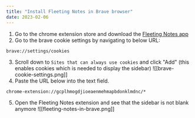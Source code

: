 ```yaml
---
title: "Install Fleeting Notes in Brave browser"
date: 2023-02-06
---
```

1. Go to the chrome extension store and download the [Fleeting Notes app](https://chrome.google.com/webstore/detail/fleeting-notes/gcplhmogdjioeaenmehmapbdonklmdnc/related)
2. Go to the brave cookie settings by navigating to below URL:
```
brave://settings/cookies
```
3. Scroll down to `Sites that can always use cookies` and click "Add" (this enables cookies which is needed to display the sidebar)
![[brave-cookie-settings.png]]
4. Paste the URL below into the text field.
```
chrome-extension://gcplhmogdjioeaenmehmapbdonklmdnc/*
```
5. Open the Fleeting Notes extension and see that the sidebar is not blank anymore
![[fleeting-notes-in-brave.png]]